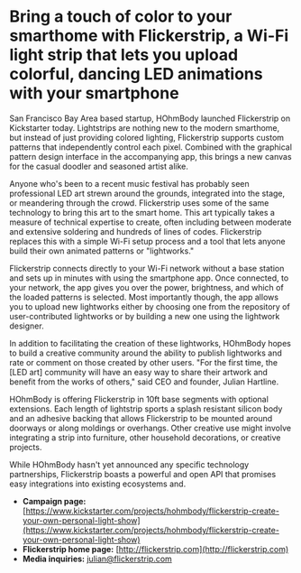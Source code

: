 Bring a touch of color to your smarthome with Flickerstrip, a Wi-Fi light strip that lets you upload colorful, dancing LED animations with your smartphone
===================

San Francisco Bay Area based startup, HOhmBody launched Flickerstrip on Kickstarter today. Lightstrips are nothing new to the modern smarthome, but instead of just providing colored lighting, Flickerstrip supports custom patterns that independently control each pixel. Combined with the graphical pattern design interface in the accompanying app, this brings a new canvas for the casual doodler and seasoned artist alike.

Anyone who's been to a recent music festival has probably seen professional LED art strewn around the grounds, integrated into the stage, or meandering through the crowd. Flickerstrip uses some of the same technology to bring this art to the smart home. This art typically takes a measure of technical expertise to create, often including between moderate and extensive soldering and hundreds of lines of codes. Flickerstrip replaces this with a simple Wi-Fi setup process and a tool that lets anyone build their own animated patterns or "lightworks."

Flickerstrip connects directly to your Wi-Fi network without a base station and sets up in minutes with using the smartphone app. Once connected, to your network, the app gives you over the power, brightness, and which of the loaded patterns is selected. Most importantly though, the app allows you to upload new lightworks either by choosing one from the repository of user-contributed lightworks or by building a new one using the lightwork designer.

In addition to facilitating the creation of these lightworks, HOhmBody hopes to build a creative community around the ability to publish lightworks and rate or comment on those created by other users. "For the first time, the [LED art] community will have an easy way to share their artwork and benefit from the works of others," said CEO and founder, Julian Hartline.

HOhmBody is offering Flickerstrip in 10ft base segments with optional extensions. Each length of lightstrip sports a splash resistant silicon body and an adhesive backing that allows Flickerstrip to be mounted around doorways or along moldings or overhangs. Other creative use might involve integrating a strip into furniture, other household decorations, or creative projects.

While HOhmBody hasn't yet announced any specific technology partnerships, Flickerstrip boasts a powerful and open API that promises easy integrations into existing ecosystems and.

* **Campaign page:** [https://www.kickstarter.com/projects/hohmbody/flickerstrip-create-your-own-personal-light-show](https://www.kickstarter.com/projects/hohmbody/flickerstrip-create-your-own-personal-light-show)
* **Flickerstrip home page:** [http://flickerstrip.com](http://flickerstrip.com)
* **Media inquiries:** julian@flickerstrip.com


